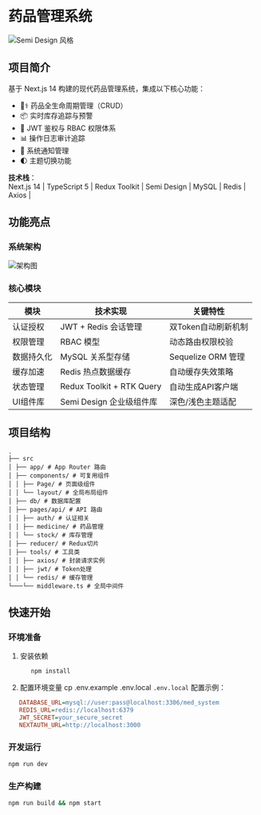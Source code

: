 # 药品管理系统

![Semi Design 风格](https://lf3-static.bytednsdoc.com/obj/eden-cn/ptlz_zlp/ljhwZthlaukjlkulzlp/root-web-sites/semi-bg.jpg)

## 项目简介

基于 Next.js 14 构建的现代药品管理系统，集成以下核心功能：

- 🧑⚕️ 药品全生命周期管理（CRUD）
- 📦 实时库存追踪与预警
- 🔐 JWT 鉴权与 RBAC 权限体系
- 📊 操作日志审计追踪
- 🔔 系统通知管理
- 🌓 主题切换功能

**技术栈**：  
Next.js 14 | TypeScript 5 | Redux Toolkit | Semi Design | MySQL | Redis | Axios | 

## 功能亮点

### 系统架构

![架构图](https://via.placeholder.com/800x400.png/007ACC/fff?text=System+Architecture)

### 核心模块

| 模块    | 技术实现                      | 关键特性             |
|-------|---------------------------|------------------|
| 认证授权  | JWT + Redis 会话管理          | 双Token自动刷新机制     |
| 权限管理  | RBAC 模型                   | 动态路由权限校验         |
| 数据持久化 | MySQL 关系型存储               | Sequelize ORM 管理 |
| 缓存加速  | Redis 热点数据缓存              | 自动缓存失效策略         |
| 状态管理  | Redux Toolkit + RTK Query | 自动生成API客户端       |
| UI组件库 | Semi Design 企业级组件库        | 深色/浅色主题适配        |

## 项目结构
```plaintext
.
├── src
│ ├── app/ # App Router 路由
│ ├── components/ # 可复用组件
│ │ ├── Page/ # 页面级组件
│ │ └── layout/ # 全局布局组件
│ ├── db/ # 数据库配置
│ ├── pages/api/ # API 路由
│ │ ├── auth/ # 认证相关
│ │ ├── medicine/ # 药品管理
│ │ └── stock/ # 库存管理
│ ├── reducer/ # Redux切片
│ ├── tools/ # 工具类
│ │ ├── axios/ # 封装请求实例
│ │ ├── jwt/ # Token处理
│ │ └── redis/ # 缓存管理
└───└── middleware.ts # 全局中间件
```

## 快速开始

### 环境准备

1. 安装依赖

   ```bash
      npm install
   ```

2. 配置环境变量
   cp .env.example .env.local
   `.env.local` 配置示例：
```ini
   DATABASE_URL=mysql://user:pass@localhost:3306/med_system
   REDIS_URL=redis://localhost:6379
   JWT_SECRET=your_secure_secret
   NEXTAUTH_URL=http://localhost:3000
```


### 开发运行

```bash
npm run dev
```

### 生产构建

```bash
npm run build && npm start
```

